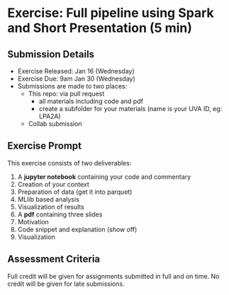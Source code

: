 # Exercise: Full pipeline using Spark and Short Presentation (5 min)

## Submission Details
* Exercise Released: Jan 16 (Wednesday)
* Exercise Due: 9am Jan 30 (Wednesday)
* Submissions are made to two places:
  * This repo: via pull request 
    * all materials including code and pdf
    * create a subfolder for your materials (name is your UVA ID, eg: LPA2A)
  * Collab submission
  
## Exercise Prompt
This exercise consists of two deliverables:
1. A **jupyter notebook** containing your code and commentary
  1. Creation of your context
  2. Preparation of data (get it into parquet)
  3. MLlib based analysis
  4. Visualization of results
2. A **pdf** containing three slides
  1. Motivation
  2. Code snippet and explanation (show off)
  3. Visualization

## Assessment Criteria
Full credit will be given for assignments submitted in full and on time. No credit will be given for late submissions.
